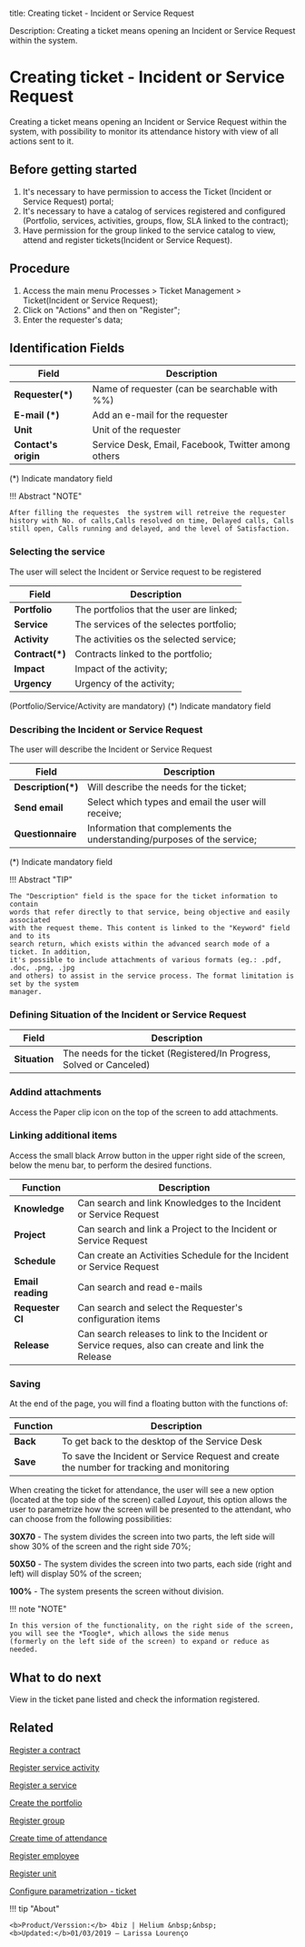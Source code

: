 title:  Creating ticket - Incident or Service Request

Description: Creating a ticket means opening an Incident or Service Request within the system.

# Creating ticket - Incident or Service Request

Creating a ticket means opening an Incident or Service Request  within the system, with possibility to monitor its attendance history with view of all actions sent to it.

## Before getting started

1.	It's necessary to have permission to access the Ticket (Incident or Service Request) portal;
2.	It's necessary to have a catalog of services registered and configured (Portfolio, services, activities, groups, flow, SLA linked to the contract);
3.	Have permission for the group linked to the service catalog to view, attend and register tickets(Incident or Service Request).


## Procedure

1.	Access the main menu Processes > Ticket Management > Ticket(Incident or Service Request);
2.	Click on "Actions" and then on "Register";
3.	Enter the requester's data;

## Identification Fields 
| Field                | Description                                         |
|----------------------|-----------------------------------------------------|
| **Requester(\*)**    | Name of requester (can be searchable with %%)       |
| **E-mail (\*)**      | Add an e-mail for the requester                     |
| **Unit**             | Unit of the requester                               |
| **Contact's origin** | Service Desk, Email, Facebook, Twitter among others |

(*) Indicate mandatory field

!!! Abstract "NOTE"

    After filling the requestes  the systrem will retreive the requester history with No. of calls,Calls resolved on time, Delayed calls, Calls still open, Calls running and delayed, and the level of Satisfaction.

### Selecting the service

The user will select the Incident or Service request to be registered 

| Field            | Description                              |
|------------------|------------------------------------------|
| **Portfolio**    | The portfolios that the user are linked; |
| **Service**      | The services of the selectes portfolio;  |
| **Activity**     | The activities os the selected service;  |
| **Contract(\*)** | Contracts linked to the portfolio;       |
| **Impact**       | Impact of the activity;                  |
| **Urgency**      | Urgency of the activity;                 |

(Portfolio/Service/Activity are mandatory)
(*) Indicate mandatory field

### Describing the Incident or Service Request

The user will describe the Incident or Service Request

| Field               | Description                                                             |
|---------------------|-------------------------------------------------------------------------|
| **Description(\*)** | Will describe the needs for the ticket;                                 |
|**Send email**       | Select which types and email the user will receive;                     |
| **Questionnaire**   | Information that complements the understanding/purposes of the service; |
(*) Indicate mandatory field

!!! Abstract "TIP"

    The "Description" field is the space for the ticket information to contain 
    words that refer directly to that service, being objective and easily associated 
    with the request theme. This content is linked to the "Keyword" field and to its 
    search return, which exists within the advanced search mode of a ticket. In addition, 
    it's possible to include attachments of various formats (eg.: .pdf, .doc, .png, .jpg 
    and others) to assist in the service process. The format limitation is set by the system 
    manager.

### Defining Situation of the Incident or Service Request

| Field             | Description                                                             |
|-------------------|-------------------------------------------------------------------------|
| **Situation**     |  The needs for the ticket (Registered/In Progress, Solved or Canceled)  |

### Addind attachments

Access the Paper clip icon on the top of the screen to add attachments.

### Linking additional items

Access the small black Arrow button in the upper right side of the screen, below the menu bar, to perform the desired functions.

| Function           | Description                                                                                         |
|--------------------|-----------------------------------------------------------------------------------------------------|
| **Knowledge**      | Can search and link Knowledges to the Incident or Service Request                                   |
| **Project**        | Can search and link a Project to the Incident or Service Request                                    |
| **Schedule**       | Can create an Activities Schedule for the Incident or Service Request                               |
| **Email reading**  | Can search and read e-mails                                                                         |
| **Requester CI**   | Can search and select the Requester's configuration items                                           |
| **Release**        | Can search releases to link to the Incident or Service reques, also can create and link the Release |


### Saving 

At the end of the page, you will find a floating button with the functions of:

| Function           | Description                                                                                         |
|--------------------|-----------------------------------------------------------------------------------------------------|
| **Back**           | To get back to the desktop of the Service Desk                                                      |
| **Save**           | To save the Incident or Service Request and create the number for tracking and monitoring           |


When creating the ticket for attendance, the user will see a new option (located at the top side of the screen) called *Layout*, this option allows the user to parametrize how the screen will be presented to the attendant, who can choose from the following possibilities:

**30X70** - The system divides the screen into two parts, the left side will show 30% of the screen and the right side 70%;

**50X50** - The system divides the screen into two parts, each side (right and left) will display 50% of the screen;

**100%** - The system presents the screen without division.


!!! note "NOTE"

    In this version of the functionality, on the right side of the screen, you will see the *Toogle*, which allows the side menus
    (formerly on the left side of the screen) to expand or reduce as needed.

What to do next
-------------------

View in the ticket pane listed and check the information registered.

Related
-----------

[Register a contract](/en-us/4biz-helium/additional-features/contract-management/use/register-contract.html)

[Register service activity](/en-us/4biz-helium/processes/portfolio-and-catalog/use/register-service-activity.html)

[Register a service](/en-us/4biz-helium/processes/portfolio-and-catalog/use/register-a-service.html)

[Create the portfolio](/en-us/4biz-helium/processes/portfolio-and-catalog/use/create-the-portfolio.html)

[Register group](/en-us/4biz-helium/initial-settings/access-settings/user/register-groups.html)

[Create time of attendance](/en-us/4biz-helium/processes/service-level/configuration/create-time-attendance.html)

[Register employee](/en-us/4biz-helium/initial-settings/access-settings/user/register-employee.html)

[Register unit](/en-us/4biz-helium/platform-administration/region-and-language/register-unit.html)

[Configure parametrization - ticket](/en-us/4biz-helium/platform-administration/parameters-list/configure-parametrization-ticket.html)

!!! tip "About"

    <b>Product/Verssion:</b> 4biz | Helium &nbsp;&nbsp;
    <b>Updated:</b>01/03/2019 – Larissa Lourenço

